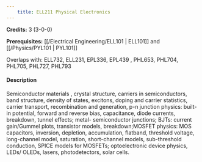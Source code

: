 ```yaml
---
    title: ELL211 Physical Electronics
---
```

**Credits:** 3 (3-0-0)



**Prerequisites:** [[/Electrical Engineering/ELL101 | ELL101]] and [[/Physics/PYL101 | PYL101]]

Overlaps with: ELL732, ELL231, EPL336, EPL439 , PHL653, PHL704, PHL705, PHL727, PHL793

#### Description 
Semiconductor materials , crystal structure, carriers in semiconductors, band structure, density of states, excitons, doping and carrier statistics, carrier transport, recombination and generation, p-n junction physics: built-in potential, forward and reverse bias, capacitance, diode currents, breakdown, tunnel effects; metal- semiconductor junctions; BJTs: current gain/Gummel plots, transistor models, breakdown;MOSFET physics: MOS capacitors, inversion, depletion, accumulation, flatband, threshold voltage, long-channel model, saturation, short-channel models, sub-threshold conduction, SPICE models for MOSFETs; optoelectronic device physics, LEDs/ OLEDs, lasers, photodetectors, solar cells.